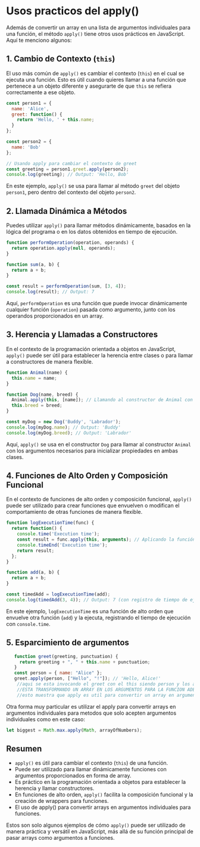 # Usos practicos del apply()

Además de convertir un array en una lista de argumentos individuales para una función, el método `apply()` tiene otros usos prácticos en JavaScript. Aquí te menciono algunos:

## 1. Cambio de Contexto (`this`)

El uso más común de `apply()` es cambiar el contexto (`this`) en el cual se ejecuta una función. Esto es útil cuando quieres llamar a una función que pertenece a un objeto diferente y asegurarte de que `this` se refiera correctamente a ese objeto.

```javascript
const person1 = {
  name: 'Alice',
  greet: function() {
    return 'Hello, ' + this.name;
  }
};

const person2 = {
  name: 'Bob'
};

// Usando apply para cambiar el contexto de greet
const greeting = person1.greet.apply(person2);
console.log(greeting); // Output: 'Hello, Bob'
```

En este ejemplo, `apply()` se usa para llamar al método `greet` del objeto `person1`, pero dentro del contexto del objeto `person2`.

## 2. Llamada Dinámica a Métodos

Puedes utilizar `apply()` para llamar métodos dinámicamente, basados en la lógica del programa o en los datos obtenidos en tiempo de ejecución.

```javascript
function performOperation(operation, operands) {
  return operation.apply(null, operands);
}

function sum(a, b) {
  return a + b;
}

const result = performOperation(sum, [3, 4]);
console.log(result); // Output: 7
```

Aquí, `performOperation` es una función que puede invocar dinámicamente cualquier función (`operation`) pasada como argumento, junto con los operandos proporcionados en un array.

## 3. Herencia y Llamadas a Constructores

En el contexto de la programación orientada a objetos en JavaScript, `apply()` puede ser útil para establecer la herencia entre clases o para llamar a constructores de manera flexible.

```javascript
function Animal(name) {
  this.name = name;
}

function Dog(name, breed) {
  Animal.apply(this, [name]); // Llamando al constructor de Animal con los argumentos de Dog
  this.breed = breed;
}

const myDog = new Dog('Buddy', 'Labrador');
console.log(myDog.name); // Output: 'Buddy'
console.log(myDog.breed); // Output: 'Labrador'
```

Aquí, `apply()` se usa en el constructor `Dog` para llamar al constructor `Animal` con los argumentos necesarios para inicializar propiedades en ambas clases.

## 4. Funciones de Alto Orden y Composición Funcional

En el contexto de funciones de alto orden y composición funcional, `apply()` puede ser utilizado para crear funciones que envuelven o modifican el comportamiento de otras funciones de manera flexible.

```javascript
function logExecutionTime(func) {
  return function() {
    console.time('Execution time');
    const result = func.apply(this, arguments); // Aplicando la función original con los argumentos
    console.timeEnd('Execution time');
    return result;
  };
}

function add(a, b) {
  return a + b;
}

const timedAdd = logExecutionTime(add);
console.log(timedAdd(3, 4)); // Output: 7 (con registro de tiempo de ejecución)
```

En este ejemplo, `logExecutionTime` es una función de alto orden que envuelve otra función (`add`) y la ejecuta, registrando el tiempo de ejecución con `console.time`.

## 5. Esparcimiento de argumentos

```javascript
   function greet(greeting, punctuation) {
     return greeting + ", " + this.name + punctuation;
   }
   const person = { name: "Alice" };
   greet.apply(person, ["Hello", "!"]); // 'Hello, Alice!'
    //aqui se esta invocando el greet con el this siendo person y los argumentos que recibe el greet
    //ESTA TRANSFORMANDO UN ARRAY EN LOS ARGUMENTOS PARA LA FUNCION ADEMAS DE ADICONAR EL THIS.
    //esto muestra que apply es util para convertir un array en argumentos individuales
   ```

Otra forma muy particular es utilizar el apply para convertir arrays en argumentos individuales para metodos que solo acepten argumentos individuales como en este caso:

```javascript
let biggest = Math.max.apply(Math, arrayOfNumbers);
```

## Resumen

- `apply()` es útil para cambiar el contexto (`this`) de una función.
- Puede ser utilizado para llamar dinámicamente funciones con argumentos proporcionados en forma de array.
- Es práctico en la programación orientada a objetos para establecer la herencia y llamar constructores.
- En funciones de alto orden, `apply()` facilita la composición funcional y la creación de wrappers para funciones.
- El uso de apply() para convertir arrays en argumentos individuales para funciones.

Estos son solo algunos ejemplos de cómo `apply()` puede ser utilizado de manera práctica y versátil en JavaScript, más allá de su función principal de pasar arrays como argumentos a funciones.
